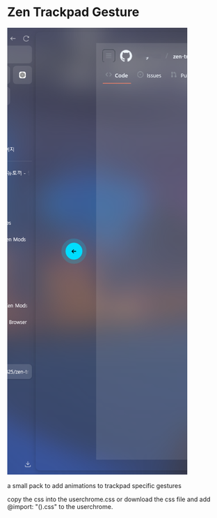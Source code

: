 # Zen Trackpad Gesture

![Image](./example.png)

a small pack to add animations to trackpad specific gestures 

copy the css into the userchrome.css or download the css file and add 
@import: "().css" to the userchrome.
